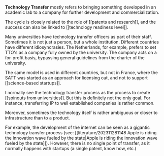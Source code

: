 **Technology Transfer** mostly refers to bringing something developed in an academic lab to a company for further development and commercialization. 

The cycle is closely related to the role of [[patents and research]], and the success can also be linked to [[technology readiness level]]. 

Many universities have technology transfer officers as part of their staff. Sometimes it is not just a person, but a whole institution. Different countries have different idiosyncrasies. The Netherlands, for example, prefers to set TTO's as a company fully owned by the university. The company acts on a for-profit basis, bypassing general guidelines from the charter of the university. 

The same model is used in different countries, but not in France, where the SATT was started as an approach for licensing out, and not to support [[science-based startups]]. 

I normally see the technology transfer process as the process to create [[spinouts from universities]]. But this is definitely not the only goal. For instance, transferring IP to well established companies is rather common. 

Moreover, sometimes the technology itself is rather ambiguous or closer to infrastructure than to a product. 

For example, the development of the internet can be seen as a gigantic technology transfer process (see: [[literature/202311281148 Apple is riding the innovation wave fueled by the state|Apple is riding the innovation wave fueled by the state]]). However, there is no single point of transfer, as it normally happens with startups (a single patent, know how, etc.)